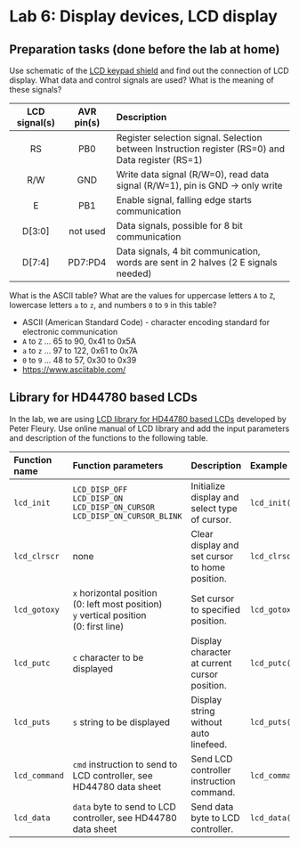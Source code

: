 # Lab 6: Display devices, LCD display

## Preparation tasks (done before the lab at home)

Use schematic of the [LCD keypad shield](../../Docs/arduino_shield.pdf) and find out the connection of LCD display. What data and control signals are used? What is the meaning of these signals?

   | **LCD signal(s)** | **AVR pin(s)** | **Description** |
   | :-: | :-: | :-- |
   | RS | PB0 | Register selection signal. Selection between Instruction register (RS=0) and Data register (RS=1) |
   | R/W | GND | Write data signal (R/W=0), read data signal (R/W=1), pin is GND -> only write |
   | E | PB1 | Enable signal, falling edge starts communication |
   | D[3:0] | not used | Data signals, possible for 8 bit communication |
   | D[7:4] | PD7:PD4 | Data signals, 4 bit communication, words are sent in 2 halves (2 E signals needed) |

What is the ASCII table? What are the values for uppercase letters `A` to `Z`, lowercase letters `a` to `z`, and numbers `0` to `9` in this table?

   - ASCII (American Standard Code) - character encoding standard for electronic communication
   - `A` to `Z` ... 65 to 90, 0x41 to 0x5A
   - `a` to `z` ... 97 to 122, 0x61 to 0x7A
   - `0` to `9` ... 48 to 57, 0x30 to 0x39 
   - https://www.asciitable.com/

## Library for HD44780 based LCDs

In the lab, we are using [LCD library for HD44780 based LCDs](http://www.peterfleury.epizy.com/avr-software.html) developed by Peter Fleury. Use online manual of LCD library and add the input parameters and description of the functions to the following table.

   | **Function name** | **Function parameters** | **Description** | **Example** |
   | :-- | :-- | :-- | :-- |
   | `lcd_init` | `LCD_DISP_OFF`<br>`LCD_DISP_ON`<br>`LCD_DISP_ON_CURSOR`<br>`LCD_DISP_ON_CURSOR_BLINK` | Initialize display and select type of cursor. | `lcd_init(LCD_DISP_OFF);` |
   | `lcd_clrscr` |none | Clear display and set cursor to home position. | `lcd_clrscr();` |
   | `lcd_gotoxy` | `x` horizontal position <br> (0: left most position) <br> `y` vertical position <br> (0: first line)| Set cursor to specified position. | `lcd_gotoxy(x,y);` |
   | `lcd_putc` | `c`	character to be displayed | Display character at current cursor position. | `lcd_putc(c);` |
   | `lcd_puts` | `s`	string to be displayed | Display string without auto linefeed. | `lcd_puts(s);` |
   | `lcd_command` | `cmd` instruction to send to LCD controller, see HD44780 data sheet | Send LCD controller instruction command. | `lcd_command(cmd);` |
   | `lcd_data` | `data`	byte to send to LCD controller, see HD44780 data sheet | Send data byte to LCD controller. | `lcd_data(data);` |
